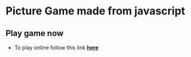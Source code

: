 # Picture Game made from javascript

## Play game now
* To play online follow this link [**here**](http://hemanth759.github.io/Picture-Puzzle-Game)
